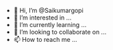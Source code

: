 - 👋 Hi, I’m @Saikumargopi
- 👀 I’m interested in ...
- 🌱 I’m currently learning ...
- 💞️ I’m looking to collaborate on ...
- 📫 How to reach me ...

<!---
Saikumargopi/Saikumargopi is a ✨ special ✨ repository because its `README.md` (this file) appears on your GitHub profile.
You can click the Preview link to take a look at your changes.
--->
